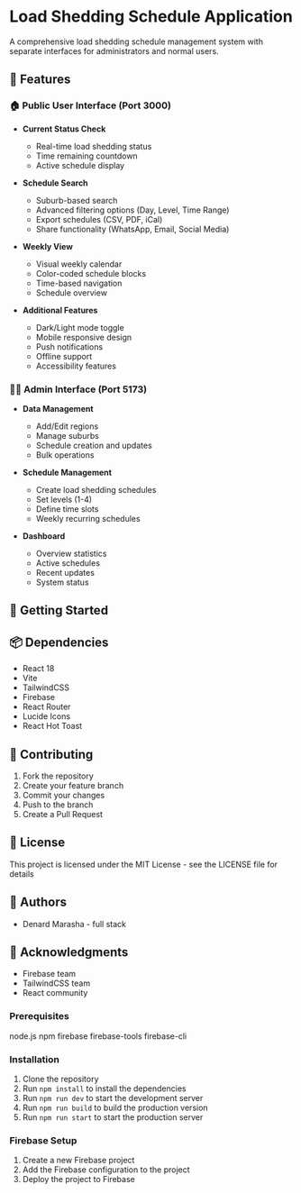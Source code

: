 # Load Shedding Schedule Application

A comprehensive load shedding schedule management system with separate interfaces for administrators and normal users.

## 🌟 Features

### 🏠 Public User Interface (Port 3000)
- **Current Status Check**
  - Real-time load shedding status
  - Time remaining countdown
  - Active schedule display

- **Schedule Search**
  - Suburb-based search
  - Advanced filtering options (Day, Level, Time Range)
  - Export schedules (CSV, PDF, iCal)
  - Share functionality (WhatsApp, Email, Social Media)

- **Weekly View**
  - Visual weekly calendar
  - Color-coded schedule blocks
  - Time-based navigation
  - Schedule overview

- **Additional Features**
  - Dark/Light mode toggle
  - Mobile responsive design
  - Push notifications
  - Offline support
  - Accessibility features

### 👨‍💼 Admin Interface (Port 5173)
- **Data Management**
  - Add/Edit regions
  - Manage suburbs
  - Schedule creation and updates
  - Bulk operations

- **Schedule Management**
  - Create load shedding schedules
  - Set levels (1-4)
  - Define time slots
  - Weekly recurring schedules

- **Dashboard**
  - Overview statistics
  - Active schedules
  - Recent updates
  - System status

## 🚀 Getting Started


## 📦 Dependencies
- React 18
- Vite
- TailwindCSS
- Firebase
- React Router
- Lucide Icons
- React Hot Toast

## 🤝 Contributing
1. Fork the repository
2. Create your feature branch
3. Commit your changes
4. Push to the branch
5. Create a Pull Request

## 📄 License
This project is licensed under the MIT License - see the LICENSE file for details

## 👥 Authors
- Denard Marasha - full stack

## 🙏 Acknowledgments
- Firebase team
- TailwindCSS team
- React community

### Prerequisites 
node.js
npm
firebase
firebase-tools
firebase-cli

### Installation
1. Clone the repository
2. Run `npm install` to install the dependencies
3. Run `npm run dev` to start the development server
4. Run `npm run build` to build the production version
5. Run `npm run start` to start the production server

### Firebase Setup
1. Create a new Firebase project
2. Add the Firebase configuration to the project
3. Deploy the project to Firebase





